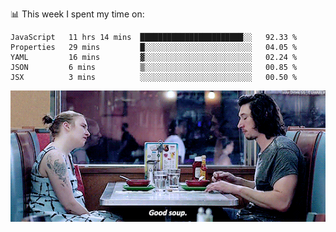 📊 This week I spent my time on:
<!--START_SECTION:waka-->
```text
JavaScript   11 hrs 14 mins  ███████████████████████░░   92.33 % 
Properties   29 mins         █░░░░░░░░░░░░░░░░░░░░░░░░   04.05 % 
YAML         16 mins         ▓░░░░░░░░░░░░░░░░░░░░░░░░   02.24 % 
JSON         6 mins          ▒░░░░░░░░░░░░░░░░░░░░░░░░   00.85 % 
JSX          3 mins          ░░░░░░░░░░░░░░░░░░░░░░░░░   00.50 % 
```
<!--END_SECTION:waka-->


![](goodSoup.gif)
